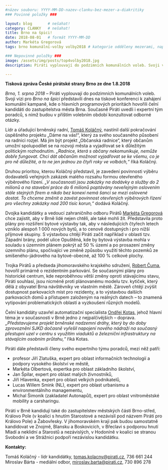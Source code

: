 ```yaml
---
#název souboru: YYYY-MM-DD-nazev-clanku-bez-mezer-a-diakritiky
### Povinné položky ###

layout: blog       # nešahat!
category: CLANKY   # nešahat!
title: Brno na špici!
date: 2018-08-01   # formát YYYY-MM-DD
author: Markéta Gregorová
tags: brno komunální-volby volby2018 # kategorie odděleny mezerami, např. volby zemědělství životní-prostředí piráti (viz https://jihomoravsky.pirati.cz/tags/)

### Nepovinné položky ###
image: /assets/img/posts/top4volby2018.jpg 
description: Piráti vyplouvají do podzimních komunálních voleb. Svoji vizi pro Brno na špici představili dnes na tiskové konferenci k zahájení komunální kampaně, kde o hlavních programových prioritách hovořili čelní kandidáti do zastupitelstva města Brna.

---
```


**Tisková zpráva České pirátské strany Brno ze dne 1.8.2018**

*Brno, 1. srpna 2018* – Piráti vyplouvají do podzimních komunálních voleb. Svoji vizi pro *Brno na špici* představili dnes na tiskové konferenci k zahájení komunální kampaně, kde o hlavních programových prioritách hovořili čelní kandidáti do zastupitelstva města Brna. Současně Piráti uvedli i expertní tým poradců, s nímž budou v příštím volebním období konzultovat odborné otázky.

Lídr a úřadující brněnský radní, [Tomáš Koláčný](https://jihomoravsky.pirati.cz/lide/tomas-kolacny/), nastínil další pokračování úspěšného projektu „Dáme na vás!“, který za svého současného působení na radnici rozjel. Má jím být projekt „Občanská radnice“, který občanům umožní spolupodílet se na rozvoji města a vyjadřovat se k důležitým politickým rozhodnutím. *„Radnice, která s občany nekomunikuje, nemůže dobře fungovat. Chci dát občanům možnost vyjadřovat se ke všemu, co je pro ně důležité, a to ne jen jednou za čtyři roky ve volbách,“* říká Koláčný.

Druhou prioritou, kterou Koláčný představil, je zavedení povinnosti výběru dodavatelů veřejných zakázek malého rozsahu formou otevřeného výběrového řízení. *„V současnosti jsou zakázky na dodávky a služby do 2 milionů a na stavební práce do 6 milionů poptávány neveřejným oslovením stále stejných firem a nikdo bez konexí nemá šanci se mezi oslovené dostat. To chceme změnit a zavést povinnost otevřených výběrových řízení pro všechny zakázky nad 200 tisíc korun,“* dodává Koláčný.

Dvojka kandidátky a vedoucí zahraničního odboru Pirátů [Markéta Gregorová](https://jihomoravsky.pirati.cz/lide/marketa-gregorova/) chce zajistit, aby v Brně lidé nejen chtěli, ale také mohli žít. Představila proto plány pro rozšíření bytové výstavby tak, aby v následujících čtyřech letech vzniklo alespoň 1 000 nových bytů, a to cenově dostupných i pro nižší příjmové skupiny. S výstavbou chtějí Piráti začít například v oblasti tzv. Západní brány, podél ulice Opuštěná, kde by bytová výstavba mohla v souladu s územním plánem pokrýt až 50 % území a po prosazení změny územního plánu, spočívající ve změně způsobu využití těchto pozemků ze smíšeného-jádrového na bytové-obecné, až 100 % celkové plochy.

Trojka Pirátů a předseda jihomoravského krajského sdružení, [Robert Čuma](https://jihomoravsky.pirati.cz/lide/robert-cuma/), hovořil primárně o rezidentním parkování. Se současnými plány pro historické centrum, kde neproběhnou větší změny oproti stávajícímu stavu, Piráti souhlasí, jsou nicméně proti plánovanému modelu tzv. kytiček, který dělá z obyvatel Brna návštěvníky ve vlastním městě. Zároveň chtějí zvýšit dostupnost parkovacích míst pro rezidenty, a to
výstavbou dalších parkovacích domů a přístupem založeným na reálných datech – to znamená vytipování problematických oblastí a vyzkoušení různých modelů.

Čelní kandidáty uzavřel automatizační specialista [Ondřej Kotas](https://jihomoravsky.pirati.cz/lide/ondrej-kotas/), jehož hlavní téma je v současnosti v Brně jedno z nejpalčivějších – doprava. *„Představujeme projekt brněnské nadzemní dráhy, který by do doby zprovoznění SJKD dočasně vyřešil napojení nového nádraží na současný přestupní uzel v centru s využitím viaduktů a železniční infrastruktury na stávajícím osobním průtahu,“* říká Kotas.

Piráti dále představili členy svého expertního týmu poradců, mezi něž patří:
- profesor Jiří Zlatuška, expert pro oblast informačních technologií a podpory vysokého školství ve městě,
- Markéta Olbertová, expertka pro oblast základního školství,
- Jan Špilar, expert pro oblast malých živnostníků,
- Jiří Hlavenka, expert pro oblast velkých podnikatelů,
- Lucas Willem Smink (NL), expert pro oblast urbanismu a environmentálního managementu,
- Michal Šimoník (zakladatel Autonapůl), expert pro oblast vnitroměstské mobility a carsharingu.

Piráti v Brně kandidují také do zastupitelstev městských částí Brno-střed, Královo Pole (v koalici s hnutím Starostové a nezávislí pod názvem Piráti pro Královo Pole) a Žabovřesky. V jihomoravském kraji pak budou samostatně kandidovat ve Znojmě, Blansku a Boskovicích, v Břeclavi s podporou hnutí Mladí a neklidní a Starostů a nezávislých, v Hodoníně v koalici se stranou Svobodní a ve Strážnici podpoří nezávislou kandidátku.

**Kontakty:**

Tomáš Koláčný - lídr kandidátky, [tomas.kolacny@pirati.cz](mailto:tomas.kolacny@pirati.cz), 736 661 244  
Miroslav Bárta - mediální odbor, [miroslav.barta@pirati.cz](mailto:miroslav.barta@pirati.cz), 730 896 278
